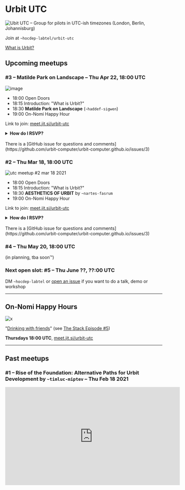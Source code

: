 # Urbit UTC

![Ubit UTC – Group for pilots in UTC-ish timezones (London, Berlin, Johannisburg)](https://user-images.githubusercontent.com/170145/108239946-aaae4b80-714a-11eb-8e16-f27bed5395ab.png)

Join at `~hocdep-labtel/urbit-utc`

[What is Urbit?](https://urbit.org/faq/)

## Upcoming meetups

### #3 – Matilde Park on Landscape – Thu Apr 22, 18:00 UTC

![image](https://user-images.githubusercontent.com/170145/115714102-0c6f7980-a377-11eb-8fab-436ec3f2c932.png)


- 18:00 Open Doors
- 18:15 Introduction: "What is Urbit?"
- 18:30 **Matilde Park on Landscape** (`~haddef-sigwen`)
- 19:00 On-Nomi Happy Hour

Link to join: [meet.jit.si/urbit-utc](https://meet.jit.si/urbit-utc)

<details><summary>
<b>How do I RSVP?</b>
</summary>
<br>
Showing up is the new RSVP. Here is some stuff to copypaste into a reminder or calendar entry:
<br><br>
Urbit UTC Meetup
<br><br>
Thu Mar 18, 18:00 UTC
<br><br>
<a href="https://meet.jit.si/urbit-utc">meet.jit.si/urbit-utc</a>
<br><br>
<a href="http://www.urbit.computer/utc/">urbit.computer/utc/</a>
</details>

<br>
There is a [GitHub issue for questions and comments](https://github.com/urbit-computer/urbit-computer.github.io/issues/3)


### #2 – Thu Mar 18, 18:00 UTC

![utc meetup #2 mar 18 2021](https://user-images.githubusercontent.com/170145/107910588-07e3aa80-6f5b-11eb-8f95-b06379f537c5.png)

- 18:00 Open Doors
- 18:15 Introduction: "What is Urbit?"
- 18:30 **AESTHETICS OF URBIT** by `~nartes-fasrum`
- 19:00 On-Nomi Happy Hour

Link to join: [meet.jit.si/urbit-utc](https://meet.jit.si/urbit-utc)

<details><summary>
<b>How do I RSVP?</b>
</summary>
<br>
Showing up is the new RSVP. Here is some stuff to copypaste into a reminder or calendar entry:
<br><br>
Urbit UTC Meetup
<br><br>
Thu Mar 18, 18:00 UTC
<br><br>
<a href="https://meet.jit.si/urbit-utc">meet.jit.si/urbit-utc</a>
<br><br>
<a href="http://www.urbit.computer/utc/">urbit.computer/utc/</a>
</details>

<br>
There is a [GitHub issue for questions and comments](https://github.com/urbit-computer/urbit-computer.github.io/issues/3)



### #4 – Thu May 20, 18:00 UTC

(in planning, tba soon™)

### Next open slot: #5 – Thu June ??, ??:00 UTC

DM `~hocdep-labtel` or [open an issue](https://github.com/urbit-computer/urbit-computer.github.io/issues/new) if you want to do a talk, demo or workshop


---




## On-Nomi Happy Hours

![x](https://user-images.githubusercontent.com/170145/109058630-8373f300-76e3-11eb-9747-649e66ebca9f.png)


"[Drinking with friends](https://www.standard.co.uk/lifestyle/onnomi-new-japanese-drink-trend-is-basically-digital-happy-hour-a4391171.html)" (see [The Stack Episode #5](https://thestack.link/episode-5-buy-urbitcoin-with-christian-langalis/))

**Thursdays 18:00 UTC**, [meet.jit.si/urbit-utc](https://meet.jit.si/urbit-utc)


---

## Past meetups


### #1 – **Rise of the Foundation: Alternative Paths for Urbit Development** by `~timluc-miptev` – Thu Feb 18 2021

<iframe width="560" height="315" src="https://www.youtube.com/embed/b7-Q_KwxFb8" frameborder="0" allow="accelerometer; autoplay; clipboard-write; encrypted-media; gyroscope; picture-in-picture" allowfullscreen></iframe>




<style>
  
.markdown-body h1:first-of-type {
  display: none;
}
  
<style>
